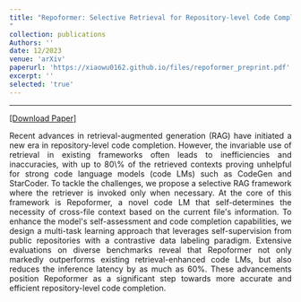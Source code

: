 ```yaml
---
title: "Repoformer: Selective Retrieval for Repository-level Code Completion
"
collection: publications
Authors: ''
date: 12/2023
venue: 'arXiv'
paperurl: 'https://xiaowu0162.github.io/files/repoformer_preprint.pdf'
excerpt: ''
selected: 'true'
---
```

---
<a href='https://xiaowu0162.github.io/files/repoformer_preprint.pdf' target="_blank">[Download Paper]</a>

<p align="justify">
 Recent advances in retrieval-augmented generation (RAG) have initiated a new era in repository-level code completion. However, the invariable use of retrieval in existing frameworks often leads to inefficiencies and inaccuracies, with up to 80\% of the retrieved contexts proving unhelpful for strong code language models (code LMs) such as CodeGen and StarCoder. To tackle the challenges, we propose a selective RAG framework where the retriever is invoked only when necessary. At the core of this framework is Repoformer, a novel code LM that self-determines the necessity of cross-file context based on the current file's information. To enhance the model's self-assessment and code completion capabilities, we design a multi-task learning approach that leverages self-supervision from public repositories with a contrastive data labeling paradigm. Extensive evaluations on diverse benchmarks reveal that Repoformer not only markedly outperforms existing retrieval-enhanced code LMs, but also reduces the inference latency by as much as 60%. These advancements position Repoformer as a significant step towards more accurate and efficient repository-level code completion. 
</p>
